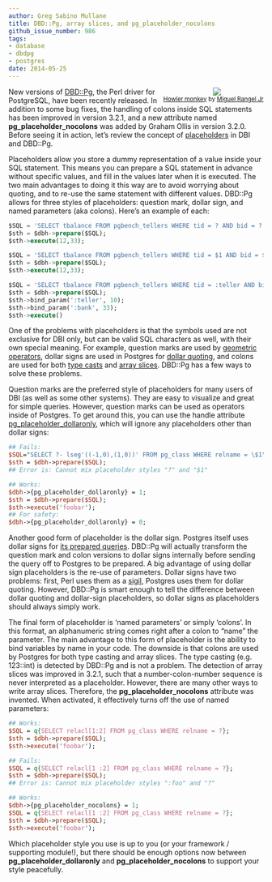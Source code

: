 ```yaml
---
author: Greg Sabino Mullane
title: DBD::Pg, array slices, and pg_placeholder_nocolons
github_issue_number: 986
tags:
- database
- dbdpg
- postgres
date: 2014-05-25
---
```




<div class="separator" style="clear: both; float:right; text-align: center;"><a href="/blog/2014/05/dbdpg-array-slices-and/image-0.jpeg" imageanchor="1" style="clear: right; margin-bottom: 1em; margin-left: 1em;"><img border="0" src="/blog/2014/05/dbdpg-array-slices-and/image-0.jpeg"/></a>
<br/><small><a href="https://flic.kr/p/eszxcS">Howler monkey</a> by <a href="https://www.flickr.com/photos/83713276@N03/">Miguel Rangel Jr</a></small></div>

New versions of [DBD::Pg](http://search.cpan.org/dist/DBD-Pg), the Perl driver for PostgreSQL, have been recently released. In addition to some bug fixes, the handling of colons inside SQL statements has been improved in version 3.2.1, and a new attribute named **pg_placeholder_nocolons** was added by Graham Ollis in version 3.2.0. Before seeing it in action, let’s review the concept of [placeholders](http://search.cpan.org/dist/DBD-Pg/Pg.pm#Placeholders) in DBI and DBD::Pg.

Placeholders allow you store a dummy representation of a value inside your SQL statement. This means you can prepare a SQL statement in advance without specific values, and fill in the values later when it is executed. The two main advantages to doing it this way are to avoid worrying about quoting, and to re-use the same statement with different values. DBD::Pg allows for three styles of placeholders: question mark, dollar sign, and named parameters (aka colons). Here’s an example of each:

```sql
$SQL = 'SELECT tbalance FROM pgbench_tellers WHERE tid = ? AND bid = ?';
$sth = $dbh->prepare($SQL);
$sth->execute(12,33);

$SQL = 'SELECT tbalance FROM pgbench_tellers WHERE tid = $1 AND bid = $2';
$sth = $dbh->prepare($SQL);
$sth->execute(12,33);

$SQL = 'SELECT tbalance FROM pgbench_tellers WHERE tid = :teller AND bid = :bank';
$sth = $dbh->prepare($SQL);
$sth->bind_param(':teller', 10);
$sth->bind_param(':bank', 33);
$sth->execute()
```

One of the problems with placeholders is that the symbols used are not exclusive for DBI only, but can be valid SQL characters as well, with their own special meaning. For example, question marks are used by [geometric operators](http://www.postgresql.org/docs/current/interactive/functions-geometry.html), dollar signs are used in Postgres for 
[dollar quoting](http://www.postgresql.org/docs/current/interactive/sql-syntax-lexical.html#SQL-SYNTAX-DOLLAR-QUOTING), and colons are used for both [type casts](https://www.postgresql.org/docs/current/interactive/sql-expressions.html#SQL-SYNTAX-TYPE-CASTS) and [array slices](https://www.postgresql.org/docs/current/interactive/arrays.html). DBD::Pg has a few ways to solve these problems.

Question marks are the preferred style of placeholders for many users of DBI (as well as some other systems). They are easy to visualize and great for simple queries. However, question marks can be used as operators inside of Postgres. To get around this, you can use the handle attribute 
[pg_placeholder_dollaronly](http://search.cpan.org/dist/DBD-Pg/Pg.pm#pg_placeholder_dollaronly_%28boolean%29), which will ignore any placeholders other than dollar signs:

 

```perl
## Fails:
$SQL="SELECT ?- lseg'((-1,0),(1,0))' FROM pg_class WHERE relname = \$1";
$sth = $dbh->prepare($SQL);
## Error is: Cannot mix placeholder styles "?" and "$1"

## Works:
$dbh->{pg_placeholder_dollaronly} = 1;
$sth = $dbh->prepare($SQL);
$sth->execute('foobar');
## For safety:
$dbh->{pg_placeholder_dollaronly} = 0;
```

Another good form of placeholder is the dollar sign. Postgres itself uses dollar signs for 
[its prepared queries](https://www.postgresql.org/docs/current/static/sql-prepare.html). DBD::Pg will actually transform the question mark and colon versions to dollar signs internally before sending the query off to Postgres to be prepared. A big advantage of using dollar sign placeholders is the re-use of parameters. Dollar signs have two problems: first, Perl uses them as a [sigil](https://en.wikipedia.org/wiki/Sigil_%28computer_programming%29), Postgres uses them for dollar quoting. However, DBD::Pg is smart enough to tell the difference between dollar quoting and dollar-sign placeholders, so dollar signs as placeholders should always simply work.

The final form of placeholder is ‘named parameters’ or simply ‘colons’. In this format, an alphanumeric string comes right after a colon to “name” the parameter. The main advantage to this form of placeholder is the ability to bind variables by name in your code. The downside is that colons are used by Postgres for both type casting and array slices. The type casting (e.g. 123::int) is detected by DBD::Pg and is not a problem. The detection of array slices was improved in 3.2.1, such that a number-colon-number sequence is never interpreted as a placeholder. However, there are many other ways to write array slices. Therefore, the **pg_placeholder_nocolons** attribute was invented. When activated, it effectively turns off the use of named parameters:

```perl
## Works:
$SQL = q{SELECT relacl[1:2] FROM pg_class WHERE relname = ?};
$sth = $dbh->prepare($SQL);
$sth->execute('foobar');

## Fails:
$SQL = q{SELECT relacl[1 :2] FROM pg_class WHERE relname = ?};
$sth = $dbh->prepare($SQL);
## Error is: Cannot mix placeholder styles ":foo" and "?"

## Works:
$dbh->{pg_placeholder_nocolons} = 1;
$SQL = q{SELECT relacl[1 :2] FROM pg_class WHERE relname = ?};
$sth = $dbh->prepare($SQL);
$sth->execute('foobar');
```

Which placeholder style you use is up to you (or your framework / supporting module!), but there should be enough options now between **pg_placeholder_dollaronly** and **pg_placeholder_nocolons** to support your style peacefully.


